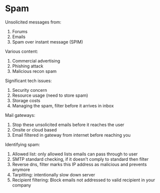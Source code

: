 # Spam

Unsolicited messages from:
1. Forums
1. Emails
1. Spam over instant message (SPIM)

Various content:
1. Commercial advertising
1. Phishing attack
1. Malicious recon spam

Significant tech issues:
1. Security concern
1. Resource usage (need to store spam)
1. Storage costs
1. Managing the spam, filter before it arrives in inbox

Mail gateways:
1. Stop these unsolicited emails before it reaches the user
1. Onsite or cloud based
1. Email filtered in gateway from internet before reaching you

Identifying spam:
1. Allowed list: only allowed lists emails can pass through to user
1. SMTP standard checking, if it doesn't comply to standard then filter
1. Reverse dns, filter marks this IP address as malicious and prevents anymore
1. Tarpitting: intentionally slow down server
1. Recipient filtering: Block emails not addressed to valid recipient in your
   company

